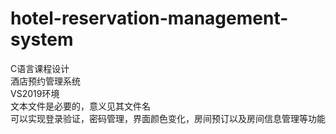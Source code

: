 # hotel-reservation-management-system  
C语言课程设计  
酒店预约管理系统    
VS2019环境  
文本文件是必要的，意义见其文件名    
可以实现登录验证，密码管理，界面颜色变化，房间预订以及房间信息管理等功能  


